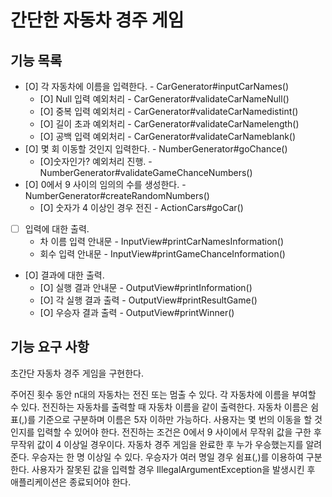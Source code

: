# 간단한 자동차 경주 게임

## 기능 목록
- [O] 각 자동차에 이름을 입력한다. - CarGenerator#inputCarNames()
    - [O] Null 입력 예외처리    - CarGenerator#validateCarNameNull()
    - [O] 중복 입력 예외처리    - CarGenerator#validateCarNamedistint()
    - [O] 길이 초과 예외처리    - CarGenerator#validateCarNamelength()
    - [O] 공백 입력 예외처리    - CarGenerator#validateCarNameblank()
- [O] 몇 회 이동할 것인지 입력한다. - NumberGenerator#goChance()
    - [O]숫자인가? 예외처리 진행.   - NumberGenerator#validateGameChanceNumbers()
- [O] 0에서 9 사이의 임의의 수를 생성한다. - NumberGenerator#createRandomNumbers()
    - [O] 숫자가 4 이상인 경우 전진 - ActionCars#goCar()

- [ ] 입력에 대한 출력.
    - 차 이름 입력 안내문 - InputView#printCarNamesInformation()
    - 회수 입력 안내문  - InputView#printGameChanceInformation()
- [O] 결과에 대한 출력.
    - [O] 실행 결과 안내문 - OutputView#printInformation()
    - [O] 각 실행 결과 출력 - OutputView#printResultGame()
    - [O] 우승자 결과 출력 - OutputView#printWinner()

## 기능 요구 사항

초간단 자동차 경주 게임을 구현한다.

주어진 횟수 동안 n대의 자동차는 전진 또는 멈출 수 있다.
각 자동차에 이름을 부여할 수 있다. 전진하는 자동차를 출력할 때 자동차 이름을 같이 출력한다.
자동차 이름은 쉼표(,)를 기준으로 구분하며 이름은 5자 이하만 가능하다.
사용자는 몇 번의 이동을 할 것인지를 입력할 수 있어야 한다.
전진하는 조건은 0에서 9 사이에서 무작위 값을 구한 후 무작위 값이 4 이상일 경우이다.
자동차 경주 게임을 완료한 후 누가 우승했는지를 알려준다. 우승자는 한 명 이상일 수 있다.
우승자가 여러 명일 경우 쉼표(,)를 이용하여 구분한다.
사용자가 잘못된 값을 입력할 경우 IllegalArgumentException을 발생시킨 후 애플리케이션은 종료되어야 한다.